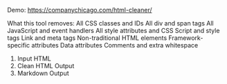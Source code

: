 Demo: https://companychicago.com/html-cleaner/

What this tool removes:
All CSS classes and IDs
All div and span tags
All JavaScript and event handlers
All style attributes and CSS
Script and style tags
Link and meta tags
Non-traditional HTML elements
Framework-specific attributes
Data attributes
Comments and extra whitespace

1. Input HTML
​
2. Clean HTML Output
​
3. Markdown Output
